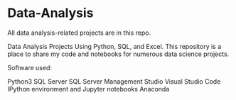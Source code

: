 # Data-Analysis
All data analysis-related projects are in this repo.

Data Analysis Projects Using Python, SQL, and Excel.
This repository is a place to share my code and notebooks for numerous data science projects.

Software used:

Python3
SQL Server
SQL Server Management Studio
Visual Studio Code
IPython environment and Jupyter notebooks
Anaconda
